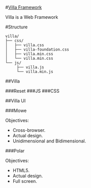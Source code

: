 #[Villa Framework](http://getvilla.org)

Villa is a Web Framework

#Structure

```
villa/
├── css/
│   ├── villa.css
│   ├── villa-foundation.css
│   ├── villa.min.css
│   └── villa.min.css
└── js/
     ├── villa.js
     └── villa.min.js
```

##Villa

###Reset
###JS
###CSS

##Villa UI

###Mowe

Objectives:

- Cross-browser.
- Actual design.
- Unidimensional and Bidimensional.

###Polar

Objectives:

- HTML5.
- Actual design.
- Full screen.